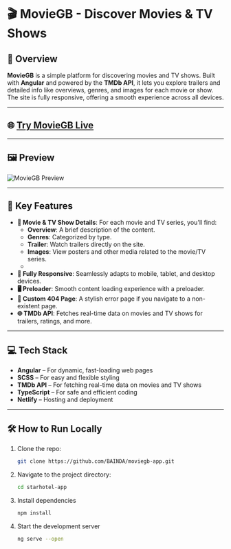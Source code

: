# 🎬 MovieGB - Discover Movies & TV Shows

## 📖 Overview

**MovieGB** is a simple platform for discovering movies and TV shows. Built with **Angular** and powered by the **TMDb API**, it lets you explore trailers and detailed info like overviews, genres, and images for each movie or show. The site is fully responsive, offering a smooth experience across all devices.

---

## 🌐 [Try MovieGB Live](https://moviegb.netlify.app/)

---

## 🖼️ Preview

![MovieGB Preview](https://github.com/user-attachments/assets/c4121388-5f6c-40ae-9524-6b7d0d48cf05)

---

## 🚀 Key Features

- **🎥 Movie & TV Show Details**: For each movie and TV series, you'll find:
  - **Overview**: A brief description of the content.
  - **Genres**: Categorized by type.
  - **Trailer**: Watch trailers directly on the site.
  - **Images**: View posters and other media related to the movie/TV series.
  -
- **📱 Fully Responsive**: Seamlessly adapts to mobile, tablet, and desktop devices.
- **🖥️ Preloader**: Smooth content loading experience with a preloader.
- **🚫 Custom 404 Page**: A stylish error page if you navigate to a non-existent page.
- **🌐 TMDb API**: Fetches real-time data on movies and TV shows for trailers, ratings, and more.

---

## 💻 Tech Stack

- **Angular** – For dynamic, fast-loading web pages
- **SCSS** – For easy and flexible styling
- **TMDb API** – For fetching real-time data on movies and TV shows
- **TypeScript** – For safe and efficient coding
- **Netlify** – Hosting and deployment

---

## 🛠️ How to Run Locally

1. Clone the repo:

   ```bash
   git clone https://github.com/BAINDA/moviegb-app.git

2. Navigate to the project directory:

   ```bash
   cd starhotel-app

3. Install dependencies

   ```bash
   npm install

4. Start the development server

   ```bash
   ng serve --open






